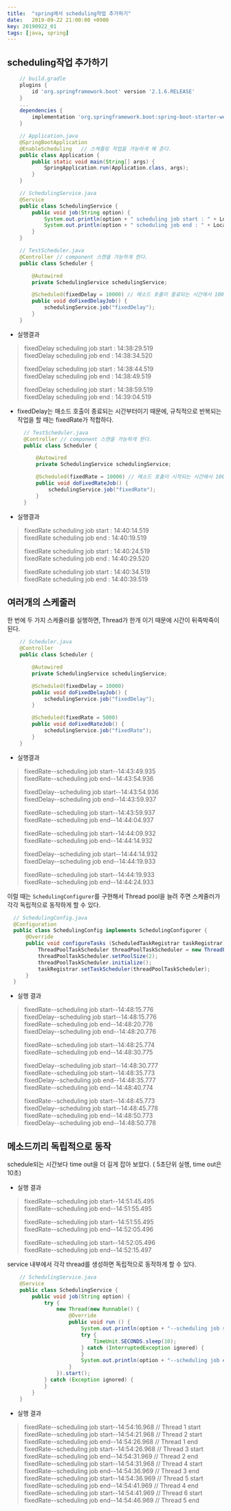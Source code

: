 ```yaml
---
title:  "spring에서 scheduling작업 추가하기"
date:   2019-09-22 21:00:00 +0900
key: 20190922_01
tags: [java, spring]
---
```


## scheduling작업 추가하기

```groovy
    // build.gradle 
    plugins { 
        id 'org.springframework.boot' version '2.1.6.RELEASE' 
    } 
    ...     
    dependencies { 
        implementation 'org.springframework.boot:spring-boot-starter-web' 
    } 
```

```java
    // Application.java 
    @SpringBootApplication 
    @EnableScheduling   // 스케줄링 작업을 가능하게 해 준다. 
    public class Application { 
        public static void main(String[] args) { 
            SpringApplication.run(Application.class, args); 
        } 
    } 
```

```java
    // SchedulingService.java 
    @Service 
    public class SchedulingService { 
        public void job(String option) { 
            System.out.println(option + " scheduling job start : " + LocalTime.now()); 
            System.out.println(option + " scheduling job end : " + LocalTime.now()); 
        } 
    } 
```

```java
    // TestScheduler.java 
    @Controller // component 스캔을 가능하게 한다. 
    public class Scheduler { 

        @Autowired 
        private SchedulingService schedulingService; 

        @Scheduled(fixedDelay = 10000) // 메소드 호출이 종료되는 시간에서 10000ms 이후 재 호출 
        public void doFixedDelayJob() { 
            schedulingService.job("fixedDelay"); 
        } 
    } 
```

-  실행결과  
>    fixedDelay scheduling job start : 14:38:29.519  
>    fixedDelay scheduling job end : 14:38:34.520
>    
>    fixedDelay scheduling job start : 14:38:44.519  
>    fixedDelay scheduling job end : 14:38:49.519
>    
>    fixedDelay scheduling job start : 14:38:59.519  
>    fixedDelay scheduling job end : 14:39:04.519
    
-   fixedDelay는 매소드 호출이 종료되는 시간부터이기 때문에, 규칙적으로 반복되는 작업을 할 때는 fixedRate가 적합하다.
    ```java
      // TestScheduler.java 
      @Controller // component 스캔을 가능하게 한다. 
      public class Scheduler { 
    
          @Autowired 
          private SchedulingService schedulingService; 
    
          @Scheduled(fixedRate = 10000) // 메소드 호출이 시작되는 시간에서 10000ms 이후 재 호출 
          public void doFixedRateJob() { 
              schedulingService.job("fixedRate"); 
          } 
      } 
    ```
    
-   실행결과  
>    fixedRate scheduling job start : 14:40:14.519  
>    fixedRate scheduling job end : 14:40:19.519
>    
>    fixedRate scheduling job start : 14:40:24.519  
>    fixedRate scheduling job end : 14:40:29.520
>    
>    fixedRate scheduling job start : 14:40:34.519  
>    fixedRate scheduling job end : 14:40:39.519
    
## 여러개의 스케줄러

한 번에 두 가지 스케줄러를 실행하면, Thread가 한개 이기 때문에 시간이 뒤죽박죽이 된다.
```java
    // Scheduler.java 
    @Controller 
    public class Scheduler { 

        @Autowired 
        private SchedulingService schedulingService; 

        @Scheduled(fixedDelay = 10000) 
        public void doFixedDelayJob() { 
            schedulingService.job("fixedDelay"); 
        } 

        @Scheduled(fixedRate = 5000) 
        public void doFixedRateJob() { 
            schedulingService.job("fixedRate"); 
        } 
    } 
```

-   실행결과  
>    fixedRate--scheduling job start--14:43:49.935  
>    fixedRate--scheduling job end--14:43:54.936
>    
>    fixedDelay--scheduling job start--14:43:54.936  
>    fixedDelay--scheduling job end--14:43:59.937
>    
>    fixedRate--scheduling job start--14:43:59.937  
>    fixedRate--scheduling job end--14:44:04.937
>    
>    fixedRate--scheduling job start--14:44:09.932  
>    fixedRate--scheduling job end--14:44:14.932
>    
>    fixedDelay--scheduling job start--14:44:14.932  
>    fixedDelay--scheduling job end--14:44:19.933
>    
>    fixedRate--scheduling job start--14:44:19.933  
>    fixedRate--scheduling job end--14:44:24.933  

이럴 때는 `SchedulingConfigurer`를 구현해서 Thread pool을 늘려 주면 스케줄러가 각각 독립적으로 동작하게 할 수 있다.
```java
  // SchedulingConfig.java 
  @Configuration 
  public class SchedulingConfig implements SchedulingConfigurer { 
      @Override 
      public void configureTasks (ScheduledTaskRegistrar taskRegistrar) { 
          ThreadPoolTaskScheduler threadPoolTaskScheduler = new ThreadPoolTaskScheduler(); 
          threadPoolTaskScheduler.setPoolSize(2); 
          threadPoolTaskScheduler.initialize(); 
          taskRegistrar.setTaskScheduler(threadPoolTaskScheduler); 
      } 
  } 
```
    
-   실행 결과  
>    fixedRate--scheduling job start--14:48:15.776  
>    fixedDelay--scheduling job start--14:48:15.776  
>    fixedRate--scheduling job end--14:48:20.776  
>    fixedDelay--scheduling job end--14:48:20.776
>    
>    fixedRate--scheduling job start--14:48:25.774  
>    fixedRate--scheduling job end--14:48:30.775
>    
>    fixedDelay--scheduling job start--14:48:30.777  
>    fixedRate--scheduling job start--14:48:35.773  
>    fixedDelay--scheduling job end--14:48:35.777  
>    fixedRate--scheduling job end--14:48:40.774
>    
>    fixedRate--scheduling job start--14:48:45.773  
>    fixedDelay--scheduling job start--14:48:45.778  
>    fixedRate--scheduling job end--14:48:50.773  
>    fixedDelay--scheduling job end--14:48:50.778

## 메소드끼리 독립적으로 동작

schedule되는 시간보다 time out을 더 길게 잡아 보았다. ( 5초단위 실행, time out은 10초)

-   실행 결과  
>    fixedRate--scheduling job start--14:51:45.495  
>    fixedRate--scheduling job end--14:51:55.495
>    
>    fixedRate--scheduling job start--14:51:55.495  
>    fixedRate--scheduling job end--14:52:05.496
>    
>    fixedRate--scheduling job start--14:52:05.496  
>    fixedRate--scheduling job end--14:52:15.497
    

service 내부에서 각각 thread를 생성하면 독립적으로 동작하게 할 수 있다.
```java
    // SchedulingService.java 
    @Service 
    public class SchedulingService { 
        public void job(String option) { 
            try { 
                new Thread(new Runnable() { 
                    @Override 
                    public void run () { 
                        System.out.println(option + "--scheduling job start--" + LocalTime.now()); 
                        try { 
                            TimeUnit.SECONDS.sleep(10); 
                        } catch (InterruptedException ignored) { 
                        } 
                        System.out.println(option + "--scheduling job end--" + LocalTime.now()); 
                    } 
                }).start(); 
            } catch (Exception ignored) { 
            } 
        } 
    } 
```

-   실행 결과  
>    fixedRate--scheduling job start--14:54:16.968 // Thread 1 start  
>    fixedRate--scheduling job start--14:54:21.968 // Thread 2 start  
>    fixedRate--scheduling job end--14:54:26.968 // Thread 1 end  
>    fixedRate--scheduling job start--14:54:26.968 // Thread 3 start  
>    fixedRate--scheduling job end--14:54:31.969 // Thread 2 end  
>    fixedRate--scheduling job start--14:54:31.968 // Thread 4 start  
>    fixedRate--scheduling job end--14:54:36.969 // Thread 3 end  
>    fixedRate--scheduling job start--14:54:36.969 // Thread 5 start  
>    fixedRate--scheduling job end--14:54:41.969 // Thread 4 end  
>    fixedRate--scheduling job start--14:54:41.969 // Thread 6 start  
>    fixedRate--scheduling job end--14:54:46.969 // Thread 5 end
>